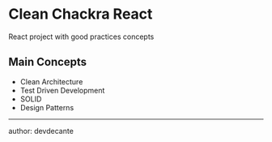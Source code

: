 # Clean Chackra React

React project with good practices concepts

## Main Concepts

* Clean Architecture
* Test Driven Development
* SOLID
* Design Patterns

--- 
author: devdecante